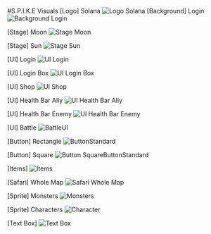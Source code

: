 #S.P.I.K.E Visuals
[Logo] Solana
![Logo  Solana](https://github.com/user-attachments/assets/57611f80-75ef-4e39-a040-0c7ea39951a6)
[Background] Login
![Background  Login](https://github.com/user-attachments/assets/b229b8df-d686-4c47-8495-bb7e1da6e85e)

[Stage] Moon
![Stage  Moon](https://github.com/user-attachments/assets/f17d702b-53df-499d-8dda-52121668c9cf)

[Stage] Sun
![Stage  Sun](https://github.com/user-attachments/assets/4ef38181-e7ad-42b2-97a2-07c53edc84a6)

[UI] Login
![UI  Login](https://github.com/user-attachments/assets/57932450-3b27-49c3-9bf9-76299b346bfd)

[UI] Login Box
![UI  Login Box](https://github.com/user-attachments/assets/063835e3-4298-4dc7-a922-90e0985476ae)

[UI] Shop
![UI  Shop](https://github.com/user-attachments/assets/0169d995-026a-4703-a9a7-48313935dabf)

[UI] Health Bar Ally
![UI  Health Bar Ally](https://github.com/user-attachments/assets/34763685-78ad-4095-89eb-f2a024b921cd)

[UI] Health Bar Enemy
![UI  Health Bar Enemy](https://github.com/user-attachments/assets/fe902e47-7710-426b-acad-5aff68a97aaf)

[UI] Battle
![BattleUI](https://github.com/user-attachments/assets/7d0a6e7b-cb1a-42cb-a03b-b81c9e0e96f3)

[Button] Rectangle
![ButtonStandard](https://github.com/user-attachments/assets/aac996df-ae44-44a4-86a3-802f7da8f2dd)

[Button] Square
![Button  SquareButtonStandard](https://github.com/user-attachments/assets/65244157-9ed9-443f-b0f6-94befc25d073)

[Items]
![Items](https://github.com/user-attachments/assets/261909c5-c01d-47d1-82ea-4f80ffa44c47)

[Safari] Whole Map
![Safari  Whole Map](https://github.com/user-attachments/assets/d2577a7e-3c74-463b-8951-55765abfe620)

[Sprite] Monsters
![Monsters](https://github.com/user-attachments/assets/3309eefd-bc5f-43f1-b5c5-f22d2b1a733e)

[Sprite] Characters
![Character](https://github.com/user-attachments/assets/bc62ba01-b069-436a-8abf-d7f78f5f47d8)

[Text Box]
![Text Box](https://github.com/user-attachments/assets/582fdd9a-7103-41bf-b3b7-3d6e2667f859)
